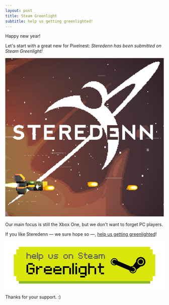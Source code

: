 ```yaml
---
layout: post
title: Steam Greenlight
subtitle: help us getting greenlighted!
---
```


Happy new year!

Let's start with a great new for Pixelnest: _Steredenn has been submitted on Steam Greenlight!_

[![Steredenn on Greenlight][greenlight_avatar]][greenlight_avatar]

Our main focus is still the Xbox One, but we don't want to forget PC players.

If you like Steredenn — we sure hope so —, [help us getting greenlighted](http://steredenn-greenlight.pixelnest.io/)!

<a href="http://steredenn-greenlight.pixelnest.io/">
  <img
    src="/work/steredenn/medias/greenlight.png"
    class="intent-button intent-button--greenlight"
    alt="Greenlight us"
    title="Greenlight us"
  />
</a>

Thanks for your support. :)


[greenlight_avatar]: /work/steredenn/medias/greenlight.gif
